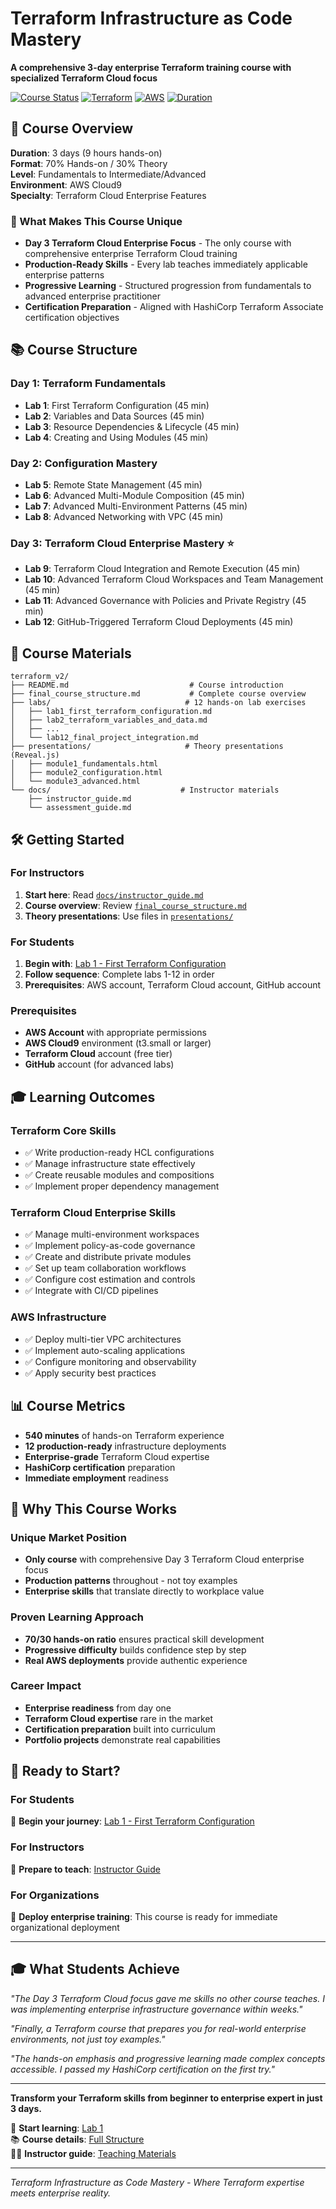 # Terraform Infrastructure as Code Mastery

**A comprehensive 3-day enterprise Terraform training course with specialized Terraform Cloud focus**

[![Course Status](https://img.shields.io/badge/Status-Ready%20for%20Delivery-success)](#)
[![Terraform](https://img.shields.io/badge/Terraform-%3E%3D%201.5-623CE4)](https://terraform.io)
[![AWS](https://img.shields.io/badge/AWS-Cloud9-FF9900)](https://aws.amazon.com/cloud9/)
[![Duration](https://img.shields.io/badge/Duration-3%20Days%20(9%20Hours)-blue)](#)

## 🎯 Course Overview

**Duration**: 3 days (9 hours hands-on)  
**Format**: 70% Hands-on / 30% Theory  
**Level**: Fundamentals to Intermediate/Advanced  
**Environment**: AWS Cloud9  
**Specialty**: Terraform Cloud Enterprise Features

### 🚀 What Makes This Course Unique

- **Day 3 Terraform Cloud Enterprise Focus** - The only course with comprehensive enterprise Terraform Cloud training
- **Production-Ready Skills** - Every lab teaches immediately applicable enterprise patterns
- **Progressive Learning** - Structured progression from fundamentals to advanced enterprise practitioner
- **Certification Preparation** - Aligned with HashiCorp Terraform Associate certification objectives

## 📚 Course Structure

### **Day 1: Terraform Fundamentals**
- **Lab 1**: First Terraform Configuration (45 min)
- **Lab 2**: Variables and Data Sources (45 min)  
- **Lab 3**: Resource Dependencies & Lifecycle (45 min)
- **Lab 4**: Creating and Using Modules (45 min)

### **Day 2: Configuration Mastery**
- **Lab 5**: Remote State Management (45 min)
- **Lab 6**: Advanced Multi-Module Composition (45 min)
- **Lab 7**: Advanced Multi-Environment Patterns (45 min)
- **Lab 8**: Advanced Networking with VPC (45 min)

### **Day 3: Terraform Cloud Enterprise Mastery** ⭐
- **Lab 9**: Terraform Cloud Integration and Remote Execution (45 min)
- **Lab 10**: Advanced Terraform Cloud Workspaces and Team Management (45 min)
- **Lab 11**: Advanced Governance with Policies and Private Registry (45 min)
- **Lab 12**: GitHub-Triggered Terraform Cloud Deployments (45 min)

## 📁 Course Materials

```
terraform_v2/
├── README.md                           # Course introduction
├── final_course_structure.md           # Complete course overview
├── labs/                              # 12 hands-on lab exercises
│   ├── lab1_first_terraform_configuration.md
│   ├── lab2_terraform_variables_and_data.md
│   ├── ...
│   └── lab12_final_project_integration.md
├── presentations/                     # Theory presentations (Reveal.js)
│   ├── module1_fundamentals.html
│   ├── module2_configuration.html
│   └── module3_advanced.html
└── docs/                             # Instructor materials
    ├── instructor_guide.md
    └── assessment_guide.md
```

## 🛠️ Getting Started

### For Instructors
1. **Start here**: Read [`docs/instructor_guide.md`](docs/instructor_guide.md)
2. **Course overview**: Review [`final_course_structure.md`](final_course_structure.md)
3. **Theory presentations**: Use files in [`presentations/`](presentations/)

### For Students
1. **Begin with**: [Lab 1 - First Terraform Configuration](labs/lab1_first_terraform_configuration.md)
2. **Follow sequence**: Complete labs 1-12 in order
3. **Prerequisites**: AWS account, Terraform Cloud account, GitHub account

### Prerequisites
- **AWS Account** with appropriate permissions
- **AWS Cloud9** environment (t3.small or larger)
- **Terraform Cloud** account (free tier)
- **GitHub** account (for advanced labs)

## 🎓 Learning Outcomes

### **Terraform Core Skills**
- ✅ Write production-ready HCL configurations
- ✅ Manage infrastructure state effectively
- ✅ Create reusable modules and compositions
- ✅ Implement proper dependency management

### **Terraform Cloud Enterprise Skills**
- ✅ Manage multi-environment workspaces
- ✅ Implement policy-as-code governance
- ✅ Create and distribute private modules
- ✅ Set up team collaboration workflows
- ✅ Configure cost estimation and controls
- ✅ Integrate with CI/CD pipelines

### **AWS Infrastructure**
- ✅ Deploy multi-tier VPC architectures
- ✅ Implement auto-scaling applications
- ✅ Configure monitoring and observability
- ✅ Apply security best practices

## 📊 Course Metrics

- **540 minutes** of hands-on Terraform experience
- **12 production-ready** infrastructure deployments
- **Enterprise-grade** Terraform Cloud expertise
- **HashiCorp certification** preparation
- **Immediate employment** readiness

## 🌟 Why This Course Works

### **Unique Market Position**
- **Only course** with comprehensive Day 3 Terraform Cloud enterprise focus
- **Production patterns** throughout - not toy examples
- **Enterprise skills** that translate directly to workplace value

### **Proven Learning Approach**
- **70/30 hands-on ratio** ensures practical skill development
- **Progressive difficulty** builds confidence step by step
- **Real AWS deployments** provide authentic experience

### **Career Impact**
- **Enterprise readiness** from day one
- **Terraform Cloud expertise** rare in the market
- **Certification preparation** built into curriculum
- **Portfolio projects** demonstrate real capabilities

## 🚀 Ready to Start?

### **For Students**
🎯 **Begin your journey**: [Lab 1 - First Terraform Configuration](labs/lab1_first_terraform_configuration.md)

### **For Instructors** 
📖 **Prepare to teach**: [Instructor Guide](docs/instructor_guide.md)

### **For Organizations**
🏢 **Deploy enterprise training**: This course is ready for immediate organizational deployment

---

## 🎓 What Students Achieve

*"The Day 3 Terraform Cloud focus gave me skills no other course teaches. I was implementing enterprise infrastructure governance within weeks."*

*"Finally, a Terraform course that prepares you for real-world enterprise environments, not just toy examples."*

*"The hands-on emphasis and progressive learning made complex concepts accessible. I passed my HashiCorp certification on the first try."*

---

**Transform your Terraform skills from beginner to enterprise expert in just 3 days.**

🌟 **Start learning**: [Lab 1](labs/lab1_first_terraform_configuration.md)  
📚 **Course details**: [Full Structure](final_course_structure.md)  
👨‍🏫 **Instructor guide**: [Teaching Materials](docs/instructor_guide.md)

---

*Terraform Infrastructure as Code Mastery - Where Terraform expertise meets enterprise reality.*